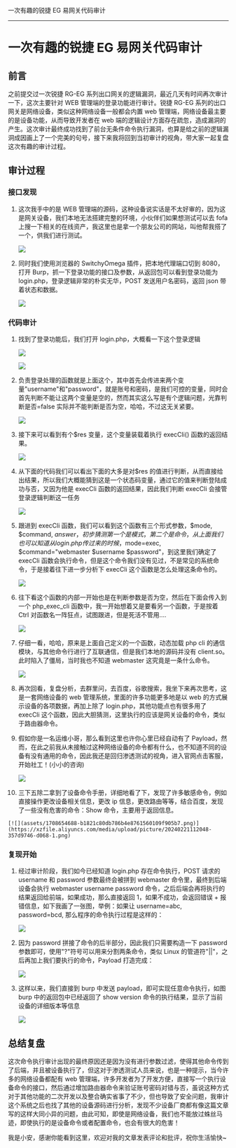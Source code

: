
一次有趣的锐捷 EG 易网关代码审计

- - -

# 一次有趣的锐捷 EG 易网关代码审计

## 前言

之前提交过一次锐捷 RG-EG 系列出口网关的逻辑漏洞，最近几天有时间再次审计一下，这次主要针对 WEB 管理端的登录功能进行审计。锐捷 RG-EG 系列的出口网关是网络设备，类似这种网络设备一般都会内置 web 管理端，网络设备最主要的是设备功能，从而导致开发者在 web 端的逻辑设计方面存在疏忽，造成漏洞的产生。这次审计最终成功找到了前台无条件命令执行漏洞，也算是给之前的逻辑漏洞成因画上了一个完美的句号，接下来我将回到当初审计的视角，带大家一起复盘这次有趣的审计过程。

## 审计过程

### 接口发现

1.  这次我手中的是 WEB 管理端的源码，这种设备说实话是不太好审的，因为这是网关设备，我们本地无法搭建完整的环境，小伙伴们如果想测试可以去 fofa 上搜一下相关的在线资产，我这里也是拿一个朋友公司的网站，叫他帮我搭了一个，供我们进行测试。
    
    [![](assets/1708654688-9f806517717a9f86444e19008ecc063c.png)](https://xzfile.aliyuncs.com/media/upload/picture/20240221111845-ebf876b8-d067-1.png)
    
2.  同时我们使用浏览器的 SwitchyOmega 插件，把本地代理端口切到 8080，打开 Burp，抓一下登录功能的接口及参数，从返回包可以看到登录功能为 login.php，登录逻辑非常的朴实无华，POST 发送用户名密码，返回 json 带着状态和数据。
    
    [![](assets/1708654688-90e3eacf6e4f4d52bf07928e57e3c902.png)](https://xzfile.aliyuncs.com/media/upload/picture/20240221111912-fc68a5fe-d067-1.png)
    

### 代码审计

1.  找到了登录功能后，我们打开 login.php，大概看一下这个登录逻辑
    
    [![](assets/1708654688-a1e7179abc6cb8d8a35c266dd4b9ee15.png)](https://xzfile.aliyuncs.com/media/upload/picture/20240221111923-02911088-d068-1.png)
    
    [![](assets/1708654688-904a587e48461a1ba8699b0444b330b1.png)](https://xzfile.aliyuncs.com/media/upload/picture/20240221111926-048ea6e8-d068-1.png)
    
2.  负责登录处理的函数就是上面这个，其中首先会传进来两个变量"username"和"password"，就是账号和密码，是我们可控的变量，同时会首先判断不能让这两个变量是空的，然而其实这么写是有个逻辑问题，光靠判断是否=false 实际并不能判断是否为空，哈哈，不过这无关紧要。
    
    [![](assets/1708654688-73e9b6a7ce7b8dc94785220a030e460b.png)](https://xzfile.aliyuncs.com/media/upload/picture/20240221111958-177b61a6-d068-1.png)
    
3.  接下来可以看到有个$res 变量，这个变量装载着执行 execCli() 函数的返回结果。
    
    [![](assets/1708654688-50ed11465a56dff89c5e9f18f56d844f.png)](https://xzfile.aliyuncs.com/media/upload/picture/20240221112005-1b725f76-d068-1.png)
    
4.  从下面的代码我们可以看出下面的大多是对$res 的值进行判断，从而直接给出结果，所以我们大概能猜到这是一个状态码变量，通过它的值来判断登陆成功与否，又因为他是 execCli 函数的返回结果，因此我们判断 execCli 会接管登录逻辑判断这一任务
    
    [![](assets/1708654688-aca74953f8773a03710b431fcec60d4f.png)](https://xzfile.aliyuncs.com/media/upload/picture/20240221112012-20221b4c-d068-1.png)
    
5.  跟进到 execCli 函数，我们可以看到这个函数有三个形式参数，$mode, $command, $answer，初步猜测第一个是模式，第二个是命令，从上面我们也可以知道从 login.php 传过来的时候，$mode=exec, $command="webmaster $username $password"，到这里我们确定了 execCli 函数会执行命令，但是这个命令我们没有见过，不是常见的系统命令，于是接着往下进一步分析下 execCli 这个函数是怎么处理这条命令的。
    
    [![](assets/1708654688-fe21af6258d31c0e9986186c119f632a.png)](https://xzfile.aliyuncs.com/media/upload/picture/20240221112016-22891a8e-d068-1.png)
    
6.  往下看这个函数的内部一开始也是在判断参数是否为空，然后在下面会传入到一个 php\_exec\_cli 函数中，我一开始想着又是要看另一个函数，于是按着 Ctrl 对函数名一阵狂点，试图跟进，但是死活不管用....
    
    [![](assets/1708654688-7c370729bca9ab7e966733ae268a844c.png)](https://xzfile.aliyuncs.com/media/upload/picture/20240221112020-24b8adc4-d068-1.png)
    
7.  仔细一看，哈哈，原来是上面自己定义的一个函数，动态加载 php cli 的通信模块，与其他命令行进行了互联通信，但是我们本地的源码并没有 client.so。此时陷入了僵局，当时我也不知道 webmaster 这究竟是一条什么命令。
    
    [![](assets/1708654688-751efccae2f5f35ddba27c7b442bdb51.png)](https://xzfile.aliyuncs.com/media/upload/picture/20240221112024-26d00080-d068-1.png)
    
8.  再次回看，复盘分析，去群里问，去百度，谷歌搜索，我坐下来再次思考，这是一套网络设备的 web 管理系统，里面的许多功能更多地是以 web 的方式展示设备的各项数据，再加上除了 login.php，其他功能点也有很多用了 execCli 这个函数，因此大胆猜测，这里执行的应该是网关设备的命令，类似于路由器命令。
    
9.  假如你是一名运维小哥，那么看到这里也许你心里已经自动有了 Payload，然而，在此之前我从未接触过这种网络设备的命令都有什么，也不知道不同的设备有没有通用的命令，因此我还是回归渗透测试的视角，进入官网点击客服，开始社工！(小小的咨询)
    
    [![](assets/1708654688-0afc57a8e5e6e4b4e1e54f32e4026a5a.png)](https://xzfile.aliyuncs.com/media/upload/picture/20240221112041-3123a1d6-d068-1.png)
    
10.  三下五除二拿到了设备命令手册，详细地看了下，发现了许多敏感命令，例如直接操作更改设备相关信息，更改 ip 信息，更改路由等等，结合百度，发现了一些没有危害的命令：Show 命令，主要用于返回信息。
    
    [![](assets/1708654688-b1821c80db786b4e8761560109f905b7.png)](https://xzfile.aliyuncs.com/media/upload/picture/20240221112048-357d9746-d068-1.png)
    

### 复现开始

1.  经过审计阶段，我们如今已经知道 login.php 存在命令执行，POST 请求的 username 和 password 参数最终会被拼到 webmaster 命令里，最终到后端设备会执行 webmaster username password 命令，之后后端会再将执行的结果返回给前端，如果成功，那么直接返回 1，如果不成功，会返回错误 + 报错信息，如下我画了一张图，举例：如果让 username=abc, password=bcd, 那么程序的命令执行过程是这样的：
    
    [![](assets/1708654688-54bafb270624a89930eda55230c3263a.png)](https://xzfile.aliyuncs.com/media/upload/picture/20240221112053-3872554a-d068-1.png)
    
2.  因为 password 拼接了命令的后半部分，因此我们只需要构造一下 password 参数即可，使用"?"符号可以用来分割两条命令，类似 Linux 的管道符"||"，之后再加上我们要执行的命令，Payload 打造完成：
    
    [![](assets/1708654688-835935dd5c48f7edab0d240fee3acc03.png)](https://xzfile.aliyuncs.com/media/upload/picture/20240221112057-3aebdd64-d068-1.png)
    
3.  这样以来，我们直接到 burp 中发送 payload，即可实现任意命令执行，如图 burp 中的返回包中已经返回了 show version 命令的执行结果，显示了当前设备的详细版本等信息
    
    [![](assets/1708654688-7f8be596e8100e44bd557eb26b09dbdc.png)](https://xzfile.aliyuncs.com/media/upload/picture/20240221112102-3d8e18f2-d068-1.png)
    

## 总结复盘

这次命令执行审计出现的最终原因还是因为没有进行参数过滤，使得其他命令传到了后端，并且被设备执行了，但这对于渗透测试人员来说，也是一种提示，当今许多的网络设备都配有 web 管理端，许多开发者为了开发方便，直接写一个执行设备命令的接口，然后通过增加路由器命令来验证账号密码对错与否，虽说这种方式对于其他功能的二次开发以及整合确实省事了不少，但也导致了安全问题，我审计这个系统之后也找了其他的设备源码进行分析，发现不少设备厂商都有像这篇文章写的这样大同小异的问题，由此可知，即使是网络设备，我们也不能放过蛛丝马迹，即使执行的是设备命令或者配置命令，也会有很大的危害！

我是小安，感谢你能看到这里，欢迎对我的文章发表评论和批评，祝你生活愉快~
